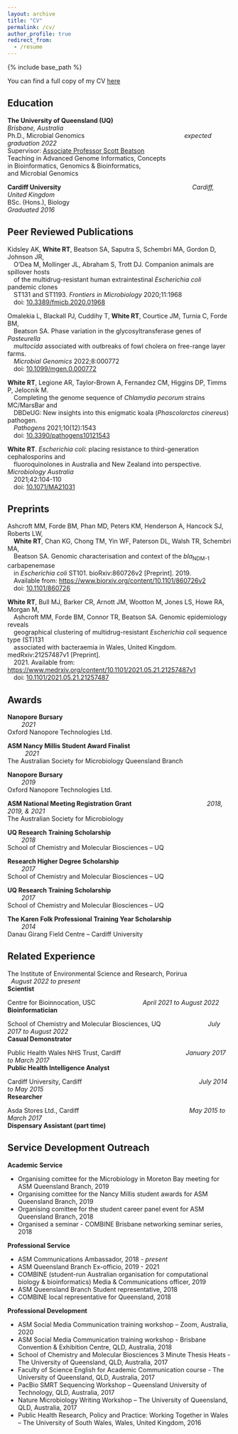 ```yaml
---
layout: archive
title: "CV"
permalink: /cv/
author_profile: true
redirect_from:
  - /resume
---
```


{% include base_path %}

You can find a full copy of my CV [here]()

## Education

__The University of Queensland (UQ)__ &nbsp; &nbsp; &nbsp; &nbsp; &nbsp; &nbsp; &nbsp; &nbsp; &nbsp; &nbsp; &nbsp; &nbsp; &nbsp; &nbsp; &nbsp; &nbsp; &nbsp; &nbsp; &nbsp;   &nbsp; &nbsp; &nbsp; &nbsp; &nbsp; &nbsp; &nbsp; _Brisbane, Australia_<br/>
Ph.D., Microbial Genomics &nbsp; &nbsp; &nbsp; &nbsp; &nbsp; &nbsp; &nbsp; &nbsp; &nbsp; &nbsp; &nbsp; &nbsp; &nbsp; &nbsp; &nbsp; &nbsp; &nbsp; &nbsp; &nbsp;   &nbsp; &nbsp; &nbsp; &nbsp; &nbsp; &nbsp; &nbsp; &nbsp; &nbsp; _expected graduation 2022_<br/>
Supervisor: [Associate Professor Scott Beatson](https://scmb.uq.edu.au/profile/312/scott-beatson)<br/>
Teaching in Advanced Genome Informatics, Concepts<br/>
in Bioinformatics, Genomics & Bioinformatics,<br/>
and Microbial Genomics

__Cardiff University__ &nbsp; &nbsp; &nbsp; &nbsp; &nbsp; &nbsp; &nbsp; &nbsp; &nbsp; &nbsp; &nbsp; &nbsp; &nbsp; &nbsp; &nbsp; &nbsp; &nbsp; &nbsp; &nbsp;   &nbsp; &nbsp; &nbsp; &nbsp; &nbsp; &nbsp; &nbsp; &nbsp; &nbsp; &nbsp; &nbsp; &nbsp; &nbsp; &nbsp; &nbsp; &nbsp; &nbsp; &nbsp;  _Cardiff, United Kingdom_<br/>
BSc. (Hons.), Biology &nbsp; &nbsp; &nbsp; &nbsp; &nbsp; &nbsp; &nbsp; &nbsp; &nbsp; &nbsp; &nbsp; &nbsp; &nbsp; &nbsp; &nbsp; &nbsp; &nbsp; &nbsp; &nbsp;   &nbsp; &nbsp; &nbsp; &nbsp; &nbsp; &nbsp; &nbsp; &nbsp; &nbsp; &nbsp; &nbsp; &nbsp; &nbsp; &nbsp; &nbsp; &nbsp; &nbsp; &nbsp; &nbsp; &nbsp; &nbsp; &nbsp; _Graduated 2016_

## Peer Reviewed Publications

Kidsley AK, **White RT**, Beatson SA, Saputra S, Schembri MA, Gordon D, Johnson JR,<br/> 
&emsp;O’Dea M, Mollinger JL, Abraham S, Trott DJ. Companion animals are spillover hosts<br/>
&emsp;of the multidrug-resistant human extraintestinal *Escherichia coli* pandemic clones<br/>
&emsp;ST131 and ST1193. *Frontiers in Microbiology* 2020;11:1968<br/>
&emsp;doi: [10.3389/fmicb.2020.01968](https://doi.org/10.3389/fmicb.2020.01968) 

Omalekia L, Blackall PJ, Cuddihy T, **White RT**, Courtice JM, Turnia C, Forde BM,<br/>
&emsp;Beatson SA. Phase variation in the glycosyltransferase genes of *Pasteurella*<br/>
&emsp;*multocida* associated with outbreaks of fowl cholera on free-range layer farms.<br/>
&emsp;*Microbial Genomics* 2022;8:000772<br/>
&emsp;doi: [10.1099/mgen.0.000772](https://doi.org/10.1099/mgen.0.000772)

**White RT**, Legione AR, Taylor-Brown A, Fernandez CM, Higgins DP, Timms P, Jelocnik M.<br/>
&emsp;Completing the genome sequence of *Chlamydia pecorum* strains MC/MarsBar and<br/>
&emsp;DBDeUG: New insights into this enigmatic koala (*Phascolarctos cinereus*) pathogen.<br/>
&emsp;*Pathogens* 2021;10(12):1543<br/>
&emsp;doi: [10.3390/pathogens10121543](https://doi.org/10.3390/pathogens10121543)

**White RT**. *Escherichia coli*: placing resistance to third-generation cephalosporins and<br/>
&emsp;fluoroquinolones in Australia and New Zealand into perspective. *Microbiology Australia*<br/>
&emsp;2021;42:104-110<br/>
&emsp;doi: [10.1071/MA21031](https://doi.org/10.1071/MA21031)

## Preprints

Ashcroft MM, Forde BM, Phan MD, Peters KM, Henderson A, Hancock SJ, Roberts LW,<br/>
&emsp;**White RT**, Chan KG, Chong TM, Yin WF, Paterson DL, Walsh TR, Schembri MA,<br/>
&emsp;Beatson SA. Genomic characterisation and context of the *bla*<sub>NDM-1</sub> carbapenemase<br/>
&emsp;in *Escherichia coli* ST101. bioRxiv:860726v2 [Preprint]. 2019.<br/>
&emsp;Available from: https://www.biorxiv.org/content/10.1101/860726v2<br/>
&emsp;doi: [10.1101/860726](https://doi.org/10.1101/860726) 

**White RT**, Bull MJ, Barker CR, Arnott JM, Wootton M, Jones LS, Howe RA, Morgan M,<br/>
&emsp;Ashcroft MM, Forde BM, Connor TR, Beatson SA. Genomic epidemiology reveals<br/>
&emsp;geographical clustering of multidrug-resistant *Escherichia coli* sequence type (ST)131<br/>
&emsp;associated with bacteraemia in Wales, United Kingdom. medRxiv:21257487v1 [Preprint].<br/>
&emsp;2021. Available from: https://www.medrxiv.org/content/10.1101/2021.05.21.21257487v1<br/>
&emsp;doi: [10.1101/2021.05.21.21257487](https://doi.org/10.1101/2021.05.21.21257487)

## Awards

__Nanopore Bursary__ &nbsp; &nbsp; &nbsp; &nbsp; &nbsp; &nbsp; &nbsp; &nbsp; &nbsp; &nbsp; &nbsp; &nbsp; &nbsp; &nbsp; &nbsp; &nbsp; &nbsp; &nbsp; &nbsp;   &nbsp; &nbsp; &nbsp; &nbsp; &nbsp; &nbsp; &nbsp; &nbsp; &nbsp; &nbsp; &nbsp; &nbsp; &nbsp; &nbsp; &nbsp; &nbsp; &nbsp; &nbsp; &nbsp; &nbsp; &nbsp; &nbsp; &nbsp; &nbsp; &nbsp; &nbsp; &nbsp; &nbsp; &nbsp; &nbsp; &nbsp; &nbsp; &nbsp; _2021_<br/>
Oxford Nanopore Technologies Ltd.

__ASM Nancy Millis Student Award Finalist__ &nbsp; &nbsp; &nbsp; &nbsp; &nbsp; &nbsp; &nbsp; &nbsp; &nbsp; &nbsp; &nbsp; &nbsp; &nbsp; &nbsp; &nbsp; &nbsp; &nbsp; &nbsp; &nbsp; &nbsp; &nbsp; &nbsp; &nbsp; &nbsp; &nbsp; &nbsp; &nbsp; &nbsp; &nbsp; &nbsp; &nbsp; &nbsp; &nbsp; _2021_<br/>
The Australian Society for Microbiology Queensland Branch

__Nanopore Bursary__ &nbsp; &nbsp; &nbsp; &nbsp; &nbsp; &nbsp; &nbsp; &nbsp; &nbsp; &nbsp; &nbsp; &nbsp; &nbsp; &nbsp; &nbsp; &nbsp; &nbsp; &nbsp; &nbsp;   &nbsp; &nbsp; &nbsp; &nbsp; &nbsp; &nbsp; &nbsp; &nbsp; &nbsp; &nbsp; &nbsp; &nbsp; &nbsp; &nbsp; &nbsp; &nbsp; &nbsp; &nbsp; &nbsp; &nbsp; &nbsp; &nbsp; &nbsp; &nbsp; &nbsp; &nbsp; &nbsp; &nbsp; &nbsp; &nbsp; &nbsp; &nbsp; &nbsp; _2019_<br/>
Oxford Nanopore Technologies Ltd.

__ASM National Meeting Registration Grant__ &nbsp; &nbsp; &nbsp; &nbsp; &nbsp; &nbsp; &nbsp; &nbsp; &nbsp; &nbsp; &nbsp; &nbsp; &nbsp; &nbsp; &nbsp; &nbsp; &nbsp; &nbsp;  &nbsp;  &nbsp; &nbsp; _2018, 2019, & 2021_<br/>
The Australian Society for Microbiology

__UQ Research Training Scholarship__ &nbsp; &nbsp; &nbsp; &nbsp; &nbsp; &nbsp; &nbsp; &nbsp; &nbsp; &nbsp; &nbsp; &nbsp; &nbsp; &nbsp; &nbsp; &nbsp; &nbsp; &nbsp; &nbsp;  &nbsp; &nbsp; &nbsp; &nbsp; &nbsp; &nbsp; &nbsp; &nbsp; &nbsp; &nbsp; &nbsp; &nbsp; &nbsp;  &nbsp; &nbsp; &nbsp; &nbsp; &nbsp; &nbsp; _2018_<br/>
School of Chemistry and Molecular Biosciences – UQ

__Research Higher Degree Scholarship__ &nbsp; &nbsp; &nbsp; &nbsp; &nbsp; &nbsp; &nbsp; &nbsp; &nbsp; &nbsp; &nbsp; &nbsp; &nbsp; &nbsp; &nbsp; &nbsp; &nbsp; &nbsp; &nbsp;   &nbsp; &nbsp; &nbsp; &nbsp; &nbsp; &nbsp; &nbsp; &nbsp; &nbsp; &nbsp; &nbsp; &nbsp; &nbsp;  &nbsp; &nbsp; &nbsp; &nbsp; _2017_<br/>
School of Chemistry and Molecular Biosciences – UQ

__UQ Research Training Scholarship__ &nbsp; &nbsp; &nbsp; &nbsp; &nbsp; &nbsp; &nbsp; &nbsp; &nbsp; &nbsp; &nbsp; &nbsp; &nbsp; &nbsp; &nbsp; &nbsp; &nbsp; &nbsp; &nbsp;   &nbsp; &nbsp; &nbsp; &nbsp; &nbsp; &nbsp; &nbsp; &nbsp; &nbsp; &nbsp; &nbsp; &nbsp; &nbsp;  &nbsp; &nbsp; &nbsp; &nbsp; &nbsp; &nbsp; _2017_<br/>
School of Chemistry and Molecular Biosciences – UQ

__The Karen Folk Professional Training Year Scholarship__ &nbsp; &nbsp; &nbsp; &nbsp; &nbsp; &nbsp; &nbsp; &nbsp; &nbsp; &nbsp; &nbsp; &nbsp; &nbsp; &nbsp; &nbsp; &nbsp; &nbsp; &nbsp; &nbsp; &nbsp; &nbsp; _2014_<br/>
Danau Girang Field Centre – Cardiff University

## Related Experience

The Institute of Environmental Science and Research, Porirua &nbsp; &nbsp; &nbsp; &nbsp; &nbsp; &nbsp; &nbsp; &nbsp; &nbsp; &nbsp; &nbsp; &nbsp; &nbsp; _August 2022 to present_<br/>
__Scientist__

Centre for Bioinnocation, USC &nbsp; &nbsp; &nbsp; &nbsp; &nbsp; &nbsp; &nbsp; &nbsp; &nbsp; &nbsp; &nbsp; &nbsp; &nbsp; _April 2021 to August 2022_<br/>
__Bioinformatician__

School of Chemistry and Molecular Biosciences, UQ &nbsp; &nbsp; &nbsp; &nbsp; &nbsp; &nbsp; &nbsp; &nbsp; &nbsp; &nbsp; &nbsp; &nbsp; &nbsp; _July 2017 to August 2022_<br/>
__Casual Demonstrator__

Public Health Wales NHS Trust, Cardiff &nbsp; &nbsp; &nbsp; &nbsp; &nbsp; &nbsp; &nbsp; &nbsp; &nbsp; &nbsp; &nbsp; &nbsp; &nbsp; &nbsp; &nbsp; &nbsp; &nbsp; &nbsp; _January 2017 to March 2017_<br/>
__Public Health Intelligence Analyst__

Cardiff University, Cardiff &nbsp; &nbsp; &nbsp; &nbsp; &nbsp; &nbsp; &nbsp; &nbsp; &nbsp; &nbsp; &nbsp; &nbsp; &nbsp; &nbsp; &nbsp; &nbsp; &nbsp; &nbsp; &nbsp; &nbsp; &nbsp; &nbsp; &nbsp; &nbsp; &nbsp; &nbsp; &nbsp; &nbsp; &nbsp; &nbsp; &nbsp; &nbsp; &nbsp; _July 2014 to May 2015_<br/>
__Researcher__

Asda Stores Ltd., Cardiff &nbsp; &nbsp; &nbsp; &nbsp; &nbsp; &nbsp; &nbsp; &nbsp; &nbsp; &nbsp; &nbsp; &nbsp; &nbsp; &nbsp; &nbsp; &nbsp; &nbsp; &nbsp; &nbsp; &nbsp; &nbsp; &nbsp; &nbsp; &nbsp; &nbsp; &nbsp; &nbsp; &nbsp; &nbsp; &nbsp; &nbsp; _May 2015 to March 2017_<br/>
__Dispensary Assistant (part time)__
  
## Service Development Outreach

__Academic Service__
  * Organising comittee for the Microbiology in Moreton Bay meeting for ASM Queensland Branch, 2019
  * Organising comittee for the Nancy Millis student awards for ASM Queensland Branch, 2019
  * Organising comittee for the student career panel event for ASM Queensland Branch, 2018
  * Organised a seminar - COMBINE Brisbane networking seminar series, 2018
 
 
__Professional Service__
  * ASM Communications Ambassador, 2018 - *present*
  * ASM Queensland Branch Ex-officio, 2019 - 2021
  * COMBINE (student-run Australian organisation for computational biology & bioinformatics) Media & Communications officer, 2019
  * ASM Queensland Branch Student representative, 2018
  * COMBINE local representative for Queensland, 2018

__Professional Development__
  * ASM Social Media Communication training workshop – Zoom, Australia, 2020
  * ASM Social Media Communication training workshop - Brisbane Convention & Exhibition Centre, QLD, Australia, 2018
  * School of Chemistry and Molecular Biosciences 3 Minute Thesis Heats - The University of Queensland, QLD, Australia, 2017
  * Faculty of Science English for Academic Communication course - The University of Queensland, QLD, Australia, 2017
  * PacBio SMRT Sequencing Workshop – Queensland University of Technology, QLD, Australia, 2017
  * Nature Microbiology Writing Workshop – The University of Queensland, QLD, Australia, 2017
  * Public Health Research, Policy and Practice: Working Together in Wales – The University of South Wales, Wales, United Kingdom, 2016
